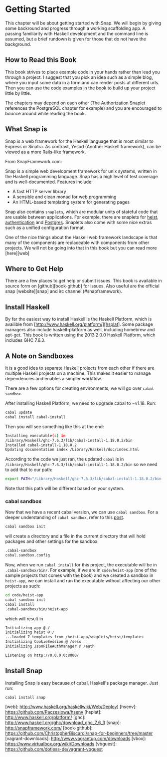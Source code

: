 
# Getting Started

This chapter will be about getting started with Snap. We will begin by giving
some backround and progress through a working scaffolding app. A passing
familiarity with Haskell development and the command line is assumed, but a
brief rundown is given for those that do not have the background.

## How to Read this Book

This book strives to place example code in your hands rather than
lead you through a project. I suggest that you pick an idea such as a simple
blog, where you input some data in a form and can render posts at different
urls. Then you can use the code examples in the book to build up your
project little by little.

The chapters may depend on each other (The Authorization Snaplet references the PostgreSQL chapter for example) and you are encouraged to bounce around while reading the book.

## What Snap is

Snap is a web framework for the Haskell language that is most similar to Express
or Sinatra. As contrast, Yesod (Another Haskell framework), can be viewed as a
more Rails-like framework.

From SnapFramework.com:

Snap is a simple web development framework for unix systems, written in the
Haskell programming language. Snap has a high level of test coverage and is
well-documented. Features include:

* A fast HTTP server library
* A sensible and clean monad for web programming
* An HTML-based templating system for generating pages

Snap also contains `snaplets`, which are modular units of stateful code that are
usable between applications. For example, there are snaplets for [heist][heist],
[authentication][auth] and [Postgres][postgres]. Snaplets also come with some nice extras such as a unified configuration format.

One of the nice things about the Haskell web framework landscape is that many of
the components are replaceable with components from other projects. We will not
be going into that in this book but you can read more [here][web]

## Where to Get Help

There are a few places to get help or submit issues. This book is available in
source form on [github][book-github] for issues. Also useful are the official snap
[website][snap] and irc channel (#snapframework).

## Install Haskell

By far the easiest way to install Haskell is the Haskell Platform, which is availible from [http://www.haskell.org/platform/][hsplat]. Some package managers also include haskell-platform as well, including homebrew and apt-get. This book is written using the 2013.2.0.0 Haskell Platform, which includes GHC 7.6.3.

## A Note on Sandboxes

It is a good idea to separate Haskell projects from each other if there are multiple Haskell projects on a machine. This makes it easier to manage dependencies and enables a simpler workflow.

There are a few options for creating environments, we will go over `cabal sandbox`.

After installing Haskell Platform, we need to upgrade cabal to ~v1.18. Run:

```bash
cabal update
cabal install cabal-install
```

Then you will see something like this at the end:

```bash
Installing executable(s) in
/Library/Haskell/ghc-7.6.3/lib/cabal-install-1.18.0.2/bin
Installed cabal-install-1.18.0.2
Updating documentation index /Library/Haskell/doc/index.html
```

According to the code we just ran, the updated `cabal` is in `/Library/Haskell/ghc-7.6.3/lib/cabal-install-1.18.0.2/bin` so we need to add that to our path:

```bash
export PATH="/Library/Haskell/ghc-7.6.3/lib/cabal-install-1.18.0.2/bin:$PATH"
```

Note that this path will be different based on your system.

### cabal sandbox

Now that we have a recent cabal version, we can use `cabal sandbox`. For a deeper understanding of `cabal sandbox`, refer to this [post](http://coldwa.st/e/blog/2013-08-20-Cabal-sandbox.html).

```bash
cabal sandbox init
```

will create a directory and a file in the current directory that will hold packages and other settings for the sandbox.

```bash
.cabal-sandbox
cabal.sandbox.config
```

Now, when we run `cabal install` for this project, the executable will be in `.cabal-sandbox/bin/`. For example, if we are in `code/heist-app` (one of the sample projects that comes with the book) and we created a sandbox in `heist-app`, we can install and run the executable without affecting our other projects as such:

```bash
cd code/heist-app
cabal sandbox init
cabal install
.cabal-sandbox/bin/heist-app
```
which will result in

```bash
Initializing app @ /
Initializing heist @ /
...loaded 7 templates from /heist-app/snaplets/heist/templates
Initializing CookieSession @ /sess
Initializing JsonFileAuthManager @ /auth

Listening on http://0.0.0.0:8000/
```


## Install Snap

Installing Snap is easy because of cabal, Haskell's package manager. Just run:

``` {.bash}
cabal install snap
```

[heist]: https://github.com/snapframework/snap/blob/master/src/Snap/Snaplet/Heist.hs "Heist"
[auth]: https://github.com/snapframework/snap/blob/master/src/Snap/Snaplet/Auth.hs
[postgres]: https://github.com/mightybyte/snaplet-postgresql-simple/
[web]: http://www.haskell.org/haskellwiki/Web/Deploy)
[hsenv]: https://github.com/Paczesiowa/hsenv
[hsplat]: http://www.haskell.org/platform/
[ghc]: http://www.haskell.org/ghc/download_ghc_7_6_3
[snap]: http://snapframework.com/
[book-github]: https://github.com/ChristopherBiscardi/snap-for-beginners/tree/master
[vagrant-downloads]: http://www.vagrantup.com/downloads
[vbox]: https://www.virtualbox.org/wiki/Downloads
[vbguest]: https://github.com/dotless-de/vagrant-vbguest
